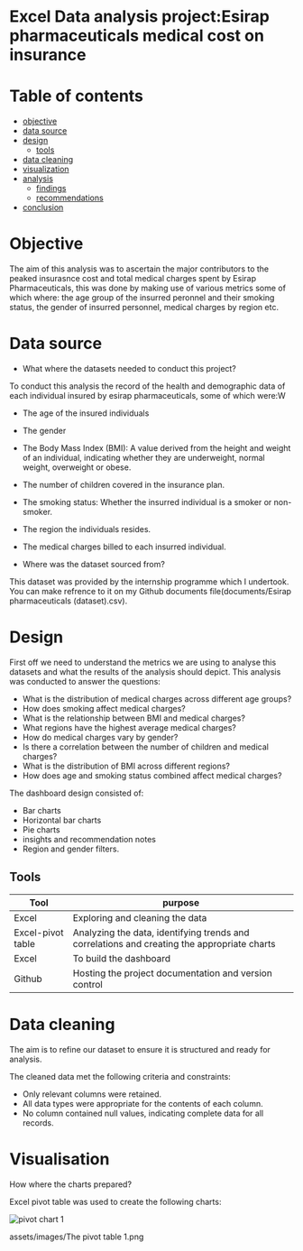 # Excel Data analysis project:Esirap pharmaceuticals medical cost on insurance 


# Table of contents

- [objective](#objective)
- [data source](#datasource)
- [design](#design)
  - [tools](#tools)
- [data cleaning](#datacleaning)
- [visualization](#visualization)
- [analysis](#analysis)
  - [findings](#findings)
  - [recommendations](#recommendations)
- [conclusion](#conclusion)


# Objective 

The aim of this analysis was to ascertain the major contributors to the peaked insurasnce cost and total medical charges spent by Esirap Pharmaceuticals, this was done by making use of various metrics some of which where: the age group of the insurred peronnel and their smoking status, the gender of insurred personnel, medical charges by region etc.


# Data source

- What where the datasets needed to conduct this project?

To conduct this analysis the record of the health and demographic data of each individual insured by esirap pharmaceuticals, some of which were:W

- The age of the insured individuals
- The gender
- The Body Mass Index (BMI): A value derived from the height and weight of an individual, indicating whether they are underweight, normal weight, overweight or obese.
- The number of children covered in the insurance plan.
- The smoking status: Whether the insurred individual is a smoker or non-smoker.
- The region the individuals resides.
- The medical charges billed to each insurred individual.

- Where was the dataset sourced from?

This dataset was provided by the internship programme which I undertook. You can make refrence to it on my Github documents file(documents/Esirap pharmaceuticals (dataset).csv).

# Design

First off we need to understand the metrics we are using to analyse this datasets and what the results of the analysis should depict. This analysis was conducted to answer the questions:

- What is the distribution of medical charges across different age groups?
- How does smoking affect medical charges?
- What is the relationship between BMI and medical charges?
- What regions have the highest average medical charges?
- How do medical charges vary by gender?
- Is there a correlation between the number of children and medical charges?
- What is the distribution of BMI across different regions?
- How does age and smoking status combined affect medical charges?

The dashboard design consisted of:

- Bar charts
- Horizontal bar charts
- Pie charts
- insights and recommendation notes
- Region and gender filters.

## Tools

|Tool | purpose |
|--- | ---|
|Excel | Exploring and cleaning the data |
|Excel-pivot table | Analyzing the data, identifying trends and correlations and creating the appropriate charts |
|Excel | To build the dashboard |
|Github | Hosting the project documentation and version control |

# Data cleaning 

The aim is to refine our dataset to ensure it is structured and ready for analysis. 

The cleaned data met the following criteria and constraints:

- Only relevant columns were retained.
- All data types were appropriate for the contents of each column.
- No column contained null values, indicating complete data for all records.

# Visualisation

How where the charts prepared?

Excel pivot table was used to create the following charts:



![pivot chart 1](assets/images/thepivottable1.png)


assets/images/The pivot table 1.png






